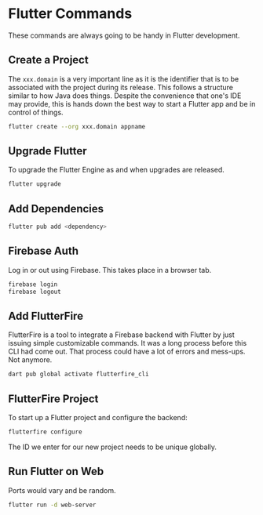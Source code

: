 # Flutter Commands

These commands are always going to be handy in Flutter development.


## Create a Project

The `xxx.domain` is a very important line as it is the identifier that is to be associated with the project during its release. This follows a structure similar to how Java does things. Despite the convenience that one's IDE may provide, this is hands down the best way to start a Flutter app and be in control of things.
```sh
flutter create --org xxx.domain appname
```


## Upgrade Flutter

To upgrade the Flutter Engine as and when upgrades are released.
```sh
flutter upgrade
```


## Add Dependencies

```sh
flutter pub add <dependency>
```


## Firebase Auth

Log in or out using Firebase. This takes place in a browser tab.
```sh
firebase login
firebase logout
```


## Add FlutterFire

FlutterFire is a tool to integrate a Firebase backend with Flutter by just issuing simple customizable commands. It was a long process before this CLI had come out. That process could have a lot of errors and mess-ups. Not anymore.
```sh
dart pub global activate flutterfire_cli 
```


## FlutterFire Project

To start up a Flutter project and configure the backend:
```sh
flutterfire configure
```
The ID we enter for our new project needs to be unique globally.


## Run Flutter on Web

Ports would vary and be random.
```sh
flutter run -d web-server
```